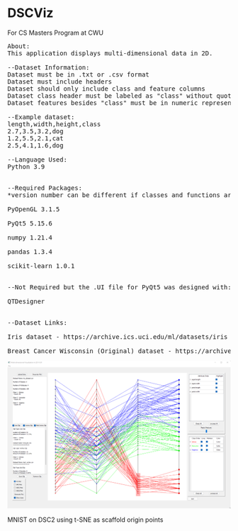 # DSCViz
For CS Masters Program at CWU
<pre>
About:
This application displays multi-dimensional data in 2D.

--Dataset Information:
Dataset must be in .txt or .csv format
Dataset must include headers 
Dataset should only include class and feature columns
Dataset class header must be labeled as "class" without quotations
Dataset features besides "class" must be in numeric representation

--Example dataset:
length,width,height,class
2.7,3.5,3.2,dog
1.2,5.5,2.1,cat
2.5,4.1,1.6,dog

--Language Used:
Python 3.9


--Required Packages:
*version number can be different if classes and functions are present

PyOpenGL 3.1.5

PyQt5 5.15.6

numpy 1.21.4

pandas 1.3.4

scikit-learn 1.0.1


--Not Required but the .UI file for PyQt5 was designed with:

QTDesigner


--Dataset Links:

Iris dataset - https://archive.ics.uci.edu/ml/datasets/iris

Breast Cancer Wisconsin (Original) dataset - https://archive.ics.uci.edu/ml/datasets/breast+cancer+wisconsin+%28original%29
</pre>


![window](/images/APP_WINDOW.png)


MNIST on DSC2 using t-SNE as scaffold origin points


